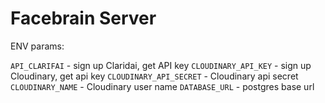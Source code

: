 # Facebrain Server

ENV params:

`API_CLARIFAI` - sign up Claridai, get API key
`CLOUDINARY_API_KEY` - sign up Cloudinary, get api key
`CLOUDINARY_API_SECRET` - Cloudinary api secret
`CLOUDINARY_NAME` - Cloudinary user name
`DATABASE_URL` - postgres base url